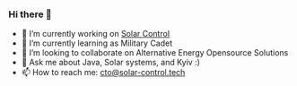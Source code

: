 ### Hi there 👋

- 🔭 I’m currently working on [Solar Control](https://solar-control.tech)
- 🌱 I’m currently learning as Military Cadet
- 👯 I’m looking to collaborate on Alternative Energy Opensource Solutions
- 💬 Ask me about Java, Solar systems, and Kyiv :)
- 📫 How to reach me: [cto@solar-control.tech](mailto:cto@solar-control.tech)

